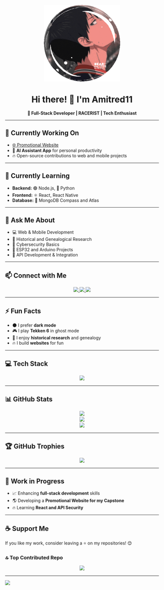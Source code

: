 <p align="center">
  <img src="https://raw.githubusercontent.com/Amitred11/Amitred11/master/a7098d7a4b4566d0a60504daeecb5a10-ezgif.com-optimize.gif" alt="GIF" width="250">
</p>

<h1 align="center">Hi there! 👋 I'm Amitred11</h1>

<p align="center"><b>🚀 Full-Stack Developer | RACERIST | Tech Enthusiast</b></p>

---  

## 🔭 Currently Working On  
- [🌐 Promotional Website](https://github.com/Amitred11/PromotionalWebsite)  
- 📅 **AI Assistant App** for personal productivity  
- 🔥 Open-source contributions to web and mobile projects  

---  

## 🌱 Currently Learning  
- **Backend:** 🟢 Node.js, 🐍 Python  
- **Frontend:** ⚛️ React, React Native  
- **Database:** 🍃 MongoDB Compass and Atlas  

---  

## 💬 Ask Me About  
- 💻 Web & Mobile Development  
- 📜 Historical and Genealogical Research  
- 🔐 Cybersecurity Basics  
- 🔌 ESP32 and Arduino Projects  
- 🔗 API Development & Integration  

---  

## 📫 Connect with Me  
<p align="center">  
  <a href="https://www.linkedin.com/in/amadore-iii-leoncio-d-011841328/">  
    <img src="https://img.shields.io/badge/LinkedIn-blue?logo=linkedin&style=for-the-badge" />  
  </a>  
  <a href="https://www.facebook.com/leoncio.amadoreiii/">  
    <img src="https://img.shields.io/badge/Facebook-blue?logo=facebook&style=for-the-badge" />  
  </a>  
  <a href="https://github.com/Amitred11">  
    <img src="https://img.shields.io/badge/GitHub-181717?logo=github&style=for-the-badge" />  
  </a>  
</p>  

---  

## ⚡ Fun Facts  
- 🌑 I prefer **dark mode**  
- 🎮 I play **Tekken 6** in ghost mode  
- 📖 I enjoy **historical research** and genealogy  
- 🔥 I build **websites** for fun  

---  

## 💻 Tech Stack  
<p align="center">
  <img src="https://skillicons.dev/icons?i=c,cpp,cs,java,js,html,python,php,powershell,react,nodejs,express,mongodb,mysql,firebase,git,github,arduino&theme=dark" />
</p>

---  

## 📊 GitHub Stats  
<p align="center">  
  <img src="https://github-readme-stats.vercel.app/api?username=Amitred11&show_icons=true&theme=dark&hide_border=true" />  
  <br />  
  <img src="https://github-readme-stats.vercel.app/api/top-langs/?username=Amitred11&layout=compact&theme=dark&hide_border=true" />  
  <br />  
  <img src="https://streak-stats.demolab.com?user=Amitred11&theme=dark&hide_border=true&date_format=j%20M%5B%20Y%5D" />  
</p>  

---  

## 🏆 GitHub Trophies  
<p align="center">  
  <img src="https://github-profile-trophy.vercel.app/?username=Amitred11&theme=darkhub&column=7" />  
</p>  

---  

## 🚀 Work in Progress  
- 📈 Enhancing **full-stack development** skills  
- 🌎 Developing a **Promotional Website for my Capstone**  
- 🔥 Learning **React and API Security**  

---  

## ☕ Support Me  
If you like my work, consider leaving a ⭐ on my repositories! 😊  

### 🔝 Top Contributed Repo  
<p align="center">
  <img src="https://github-contributor-stats.vercel.app/api?username=Amitred11&limit=5&theme=dark&combine_all_yearly_contributions=true" />
</p>

---  
[![](https://visitcount.itsvg.in/api?id=Amitred11&icon=2&color=1)](https://visitcount.itsvg.in)

